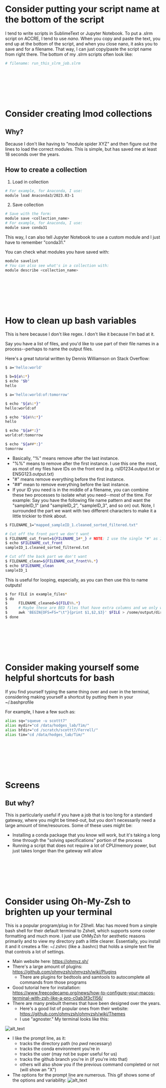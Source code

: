 # Consider putting your script name at the bottom of the script
I tend to write scripts in SublimeText or Jupyter Notebook. To put a .slrm script on ACCRE, I tend to use *nano*. When you copy and paste the text, you end up at the bottom of the script, and when you close nano, it asks you to save and for a filename. That way, I can just copy/paste the script name from right there. The bottom of my .slrm scripts often look like: 
```bash
# filename: run_this_slrm_job.slrm
```


<br>
<br>
<br>
<br>
<br>


# Consider creating lmod collections
## Why?
Because I don't like having to "module spider XYZ" and then figure out the lines to load the correct modules. This is simple, but has saved me at least 18 seconds over the years.

## How to create a collection
1. Load in collection
```bash
# For example, for Anaconda, I use:
module load Anaconda3/2023.03-1
```
2. Save collection
```bash
# Save with the form:
module save <collection_name>
# For example, for Anaconda, I use:
module save conda31
```
This way, I can also tell Jupyter Notebook to use a custom module and I just have to remember "conda31."

You can check what modules you have saved with:
```bash
module savelist
# You can also see what's in a collection with:
module describe <collection_name>
```


<br>
<br>
<br>
<br>
<br>



# How to clean up bash variables
This is here because I don't like regex. I don't like it because I'm bad at it. 

Say you have a list of files, and you'd like to use part of their file names in a process--perhaps to name the output files. 

Here's a great tutorial written by Dennis Williamson on Stack Overflow:
```bash 
$ a='hello:world'

$ b=${a%:*}
$ echo "$b"
hello

$ a='hello:world:of:tomorrow'

$ echo "${a%:*}"
hello:world:of

$ echo "${a%%:*}"
hello

$ echo "${a#*:}"
world:of:tomorrow

$ echo "${a##*:}"
tomorrow
```

- Basically, "%" means remove after the last instance. 
- "%%" means to remove after the first instance. I use this one the most, as most of my files have IDs on the front end (e.g. rsID1234.output.txt or ENSG123.output.txt)
- "#" means remove everything before the first instance.
- "##" mean to remove everything before the last instance. 
- If your ID you need is in the middle of a filename, you can combine these two processes to isolate what you need--most of the time. For example:
Say you have the following file name pattern and want the "sampleID_1" (and "sampleID_2", "sampleID_3", and so on) out. Note, I surrounded the part we want with two different characters to make it a little trickier to think about.
```bash
$ FILENAME_1="mapped_sampleID_1.cleaned_sorted_filtered.txt"

# Cut off the front part we don't want
$ FILENAME_cut_front=${FILENAME_1#*_} # NOTE: I use the single "#" as I dont want to cut after the later underscores
$ echo $FILENAME_cut_front
sampleID_1.cleaned_sorted_filtered.txt

# Cut off the back part we don't want
$ FILENAME_clean=${FILENAME_cut_front%%.*}
$ echo $FILENAME_clean
sampleID_1
```

This is useful for looping, especially, as you can then use this to name outputs!

```bash
$ for FILE in example_files*
$ do
$     FILENAME_cleaned=${FILE%%.*}
$     # Maybe these are BED files that have extra columns and we only want the first three out
$     awk 'BEGIN{OFS=FS="\t"}{print $1,$2,$3}' $FILE > /some/output/directory/${FILENAME_cleaned}.cleaned_three_column.bed
$ done
```


<br>
<br>
<br>
<br>
<br>

# Consider making yourself some helpful shortcuts for bash
If you find yourself typing the same thing over and over in the terminal, considering making yourself a shortcut by putting them in your ~/.bashprofile

For example, I have a few such as:
```bash
alias sq="squeue -u scottt7"
alias mydir="cd /data/hodges_lab/Tim/"
alias bfdir="cd /scratch/scottt7/Ferrell/"
alias tim="cd /data/hodges_lab/Tim/"
```

<br>
<br>
<br>
<br>
<br>


# Screens
## But why? 
This is particularly useful if you have a job that is too long for a standard gateway, where you might be timed-out, but you don't necessarily need a large amount of time/resources. Some of these uses might be: 
- Installing a conda package that you know will work, but it's taking a long time through the "solving specifications" portion of the process
- Running a script that does not require a lot of CPU/memory power, but just takes longer than the gateway will allow



<br>
<br>
<br>
<br>
<br>

# Consider using Oh-My-Zsh to brighten up your terminal 
This is a popular program/plug in for ZShell. Mac has moved from a simple bash shell for their default terminal to Zshell, which supports some cooler formatting and much more. I just use OhMyZsh for aesthetic reasons primarily and to view my directory path a little clearer. Essentially, you install it and it creates a file: ~/.zshrc (like a .bashrc) that holds a simple text file that controls a lot of settings. 
- Main website here: https://ohmyz.sh/
- There's a large amount of plugins: https://github.com/ohmyzsh/ohmyzsh/wiki/Plugins
  - There are plugins for bedtools and samtools to autocomplete all commands from those programs 
- Good tutorial here for installation: https://www.freecodecamp.org/news/how-to-configure-your-macos-terminal-with-zsh-like-a-pro-c0ab3f3c1156/
- There are many prebuilt themes that have been designed over the years.
  - Here's a good list of popular ones from their website: https://github.com/ohmyzsh/ohmyzsh/wiki/Themes
  - I use "agnoster." My terminal looks like this:

![alt_text](https://github.com/t-scott/Tutorials/blob/main/tutorial_imgs/Screenshot_my_terminal.png)

- I like the prompt line, as it:
  - tracks the directory path (no *pwd* necessary)
  - tracks the conda environment you're in
  - tracks the user (may not be super useful for us)
  - tracks the github branch you're in (if you're into that)
  - others will also show you if the previous command completed or not (will show an "X")
- The options for the prompt line are numerous. This gif shows some of the options and variability:
![alt_text](https://raw.githubusercontent.com/apodkutin/agnoster-zsh-theme/customize-prompt/agnoster_customization.gif)
 


